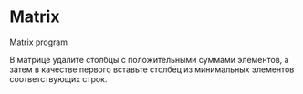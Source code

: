 Matrix
======

Matrix program

В матрице удалите столбцы с положительными суммами элементов,
а затем в качестве первого вставьте столбец из минимальных элементов
соответствующих строк.
